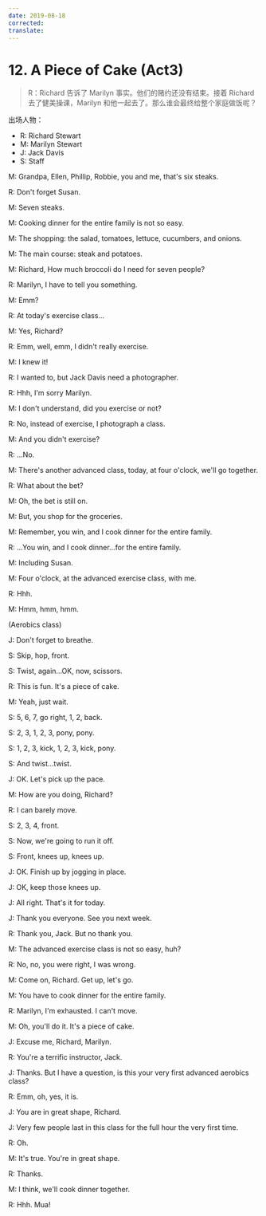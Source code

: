 ```yaml
---
date: 2019-08-18
corrected: 
translate:
---
```


# 12. A Piece of Cake (Act3)

> R：Richard 告诉了 Marilyn 事实。他们的赌约还没有结束。接着 Richard 去了健美操课，Marilyn 和他一起去了。那么谁会最终给整个家庭做饭呢？

出场人物：

- R: Richard Stewart
- M: Marilyn Stewart
- J: Jack Davis
- S: Staff

M: Grandpa, Ellen, Phillip, Robbie, you and me, that's six steaks.

R: Don't forget Susan.

M: Seven steaks.

M: Cooking dinner for the entire family is not so easy.

M: The shopping: the salad, tomatoes, lettuce, cucumbers, and onions.

M: The main course: steak and potatoes.

M: Richard, How much broccoli do I need for seven people?

R: Marilyn, I have to tell you something.

M: Emm?

R: At today's exercise class...

M: Yes, Richard?

R: Emm, well, emm, I didn't really exercise.

M: I knew it!

R: I wanted to, but Jack Davis need a photographer.

R: Hhh, I'm sorry Marilyn.

M: I don't understand, did you exercise or not?

R: No, instead of exercise, I photograph a class.

M: And you didn't exercise?

R: ...No.

M: There's another advanced class, today, at four o'clock, we'll go together.

R: What about the bet?

M: Oh, the bet is still on.

M: But, you shop for the groceries.

M: Remember, you win, and I cook dinner for the entire family.

R: ...You win, and I cook dinner...for the entire family.

M: Including Susan.

M: Four o'clock, at the advanced exercise class, with me.

R: Hhh.

M: Hmm, hmm, hmm.

(Aerobics class)

J: Don't forget to breathe.

S: Skip, hop, front.

S: Twist, again...OK, now, scissors.

R: This is fun. It's a piece of cake.

M: Yeah, just wait.

S: 5, 6, 7, go right, 1, 2, back.

S: 2, 3, 1, 2, 3, pony, pony.

S: 1, 2, 3, kick, 1, 2, 3, kick, pony.

S: And twist...twist.

J: OK. Let's pick up the pace.

M: How are you doing, Richard?

R: I can barely move.

S: 2, 3, 4, front.

S: Now, we're going to run it off.

S: Front, knees up, knees up.

J: OK. Finish up by jogging in place.

J: OK, keep those knees up.

J: All right. That's it for today.

J: Thank you everyone. See you next week.

R: Thank you, Jack. But no thank you.

M: The advanced exercise class is not so easy, huh?

R: No, no, you were right, I was wrong.

M: Come on, Richard. Get up, let's go.

M: You have to cook dinner for the entire family.

R: Marilyn, I'm exhausted. I can't move.

M: Oh, you'll do it. It's a piece of cake.

J: Excuse me, Richard, Marilyn.

R: You're a terrific instructor, Jack.

J: Thanks. But I have a question, is this your very first advanced aerobics class?

R: Emm, oh, yes, it is.

J: You are in great shape, Richard.

J: Very few people last in this class for the full hour the very first time.

R: Oh.

M: It's true. You're in great shape.

R: Thanks.

M: I think, we'll cook dinner together.

R: Hhh. Mua!
